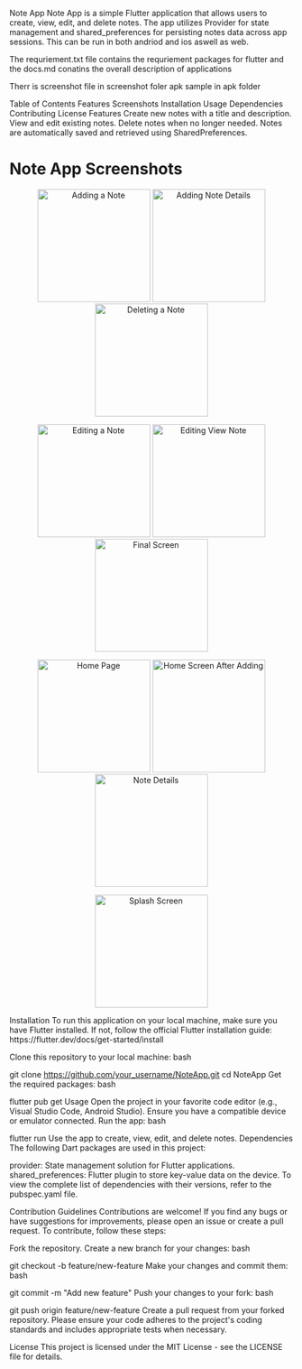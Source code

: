 Note App
Note App is a simple Flutter application that allows users to create, view, edit, and delete notes. The app utilizes Provider for state management and shared_preferences for persisting notes data across app sessions. This can be run in both andriod and ios aswell as web.

The requriement.txt file contains the requriement packages for flutter and the docs.md conatins the overall description of applications

Therr is screenshot file in screenshot foler apk sample in apk folder

Table of Contents
Features
Screenshots
Installation
Usage
Dependencies
Contributing
License
Features
Create new notes with a title and description.
View and edit existing notes.
Delete notes when no longer needed.
Notes are automatically saved and retrieved using SharedPreferences.
<h1>Note App Screenshots</h1>
    <p align="center">
        <img src="screenshot/adding_a_note.jpg" alt="Adding a Note" width="200">
        <img src="screenshot/adding_details.jpg" alt="Adding Note Details" width="200">
        <img src="screenshot/delete_the_note.jpg" alt="Deleting a Note" width="200">
    </p>
    <p align="center">
        <img src="screenshot/edit_a_note.jpg" alt="Editing a Note" width="200">
        <img src="screenshot/editing_view note.jpg" alt="Editing View Note" width="200">
        <img src="screenshot/final_screen.jpg" alt="Final Screen" width="200">
    </p>
    <p align="center">
        <img src="screenshot/homepage.jpg" alt="Home Page" width="200">
        <img src="screenshot/homescreen_afteradding.jpg" alt="Home Screen After Adding" width="200">
        <img src="screenshot/note_detaills.jpg" alt="Note Details" width="200">
    </p>
    <p align="center">
        <img src="screenshot/splashscreen.jpg" alt="Splash Screen" width="200">
    </p>
Installation
To run this application on your local machine, make sure you have Flutter installed. If not, follow the official Flutter installation guide: https://flutter.dev/docs/get-started/install

Clone this repository to your local machine:
bash

git clone https://github.com/your_username/NoteApp.git
cd NoteApp
Get the required packages:
bash

flutter pub get
Usage
Open the project in your favorite code editor (e.g., Visual Studio Code, Android Studio).
Ensure you have a compatible device or emulator connected.
Run the app:
bash

flutter run
Use the app to create, view, edit, and delete notes.
Dependencies
The following Dart packages are used in this project:

provider: State management solution for Flutter applications.
shared_preferences: Flutter plugin to store key-value data on the device.
To view the complete list of dependencies with their versions, refer to the pubspec.yaml file.

Contribution Guidelines
Contributions are welcome! If you find any bugs or have suggestions for improvements, please open an issue or create a pull request. To contribute, follow these steps:

Fork the repository.
Create a new branch for your changes:
bash

git checkout -b feature/new-feature
Make your changes and commit them:
bash

git commit -m "Add new feature"
Push your changes to your fork:
bash

git push origin feature/new-feature
Create a pull request from your forked repository.
Please ensure your code adheres to the project's coding standards and includes appropriate tests when necessary.

License
This project is licensed under the MIT License - see the LICENSE file for details.